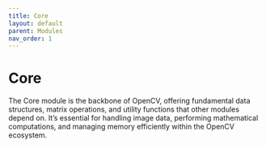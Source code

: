 ```yaml
---
title: Core
layout: default
parent: Modules
nav_order: 1
---
```

# Core
The Core module is the backbone of OpenCV, offering fundamental data structures, matrix operations, and utility functions that other modules depend on. It’s essential for handling image data, performing mathematical computations, and managing memory efficiently within the OpenCV ecosystem.